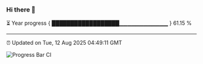 ### Hi there 👋

⏳ Year progress { ██████████████████▁▁▁▁▁▁▁▁▁▁▁▁ } 61.15 %

---

⏰ Updated on Tue, 12 Aug 2025 04:49:11 GMT

![Progress Bar CI](https://github.com/IshwaranRudhara/GIT-ACTION/workflows/Progress%20Bar%20CI/badge.svg)

